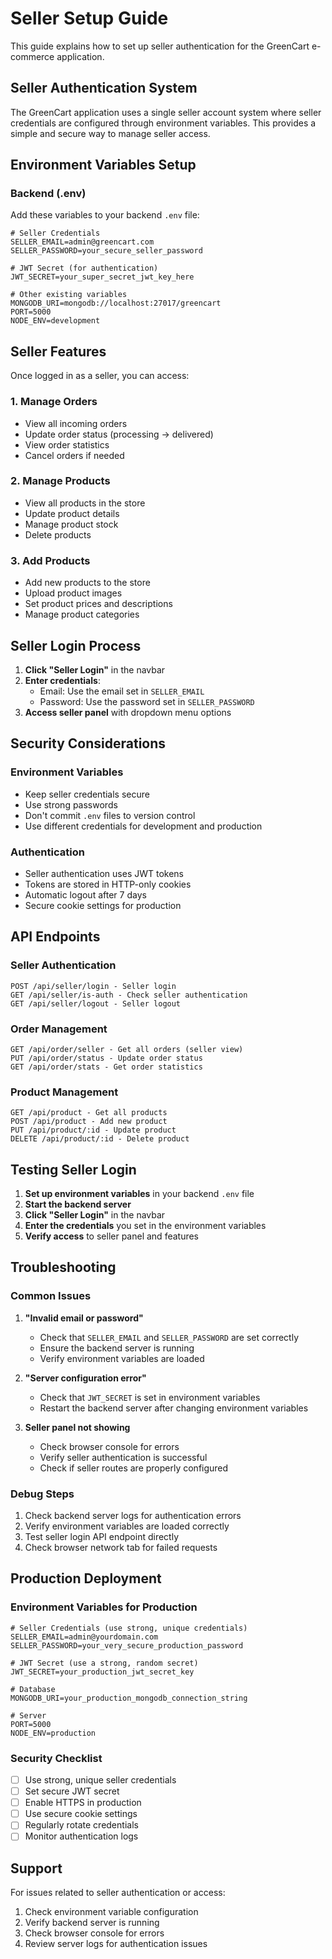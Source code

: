 # Seller Setup Guide

This guide explains how to set up seller authentication for the GreenCart e-commerce application.

## Seller Authentication System

The GreenCart application uses a single seller account system where seller credentials are configured through environment variables. This provides a simple and secure way to manage seller access.

## Environment Variables Setup

### Backend (.env)

Add these variables to your backend `.env` file:

```env
# Seller Credentials
SELLER_EMAIL=admin@greencart.com
SELLER_PASSWORD=your_secure_seller_password

# JWT Secret (for authentication)
JWT_SECRET=your_super_secret_jwt_key_here

# Other existing variables
MONGODB_URI=mongodb://localhost:27017/greencart
PORT=5000
NODE_ENV=development
```

## Seller Features

Once logged in as a seller, you can access:

### 1. Manage Orders

- View all incoming orders
- Update order status (processing → delivered)
- View order statistics
- Cancel orders if needed

### 2. Manage Products

- View all products in the store
- Update product details
- Manage product stock
- Delete products

### 3. Add Products

- Add new products to the store
- Upload product images
- Set product prices and descriptions
- Manage product categories

## Seller Login Process

1. **Click "Seller Login"** in the navbar
2. **Enter credentials**:
   - Email: Use the email set in `SELLER_EMAIL`
   - Password: Use the password set in `SELLER_PASSWORD`
3. **Access seller panel** with dropdown menu options

## Security Considerations

### Environment Variables

- Keep seller credentials secure
- Use strong passwords
- Don't commit `.env` files to version control
- Use different credentials for development and production

### Authentication

- Seller authentication uses JWT tokens
- Tokens are stored in HTTP-only cookies
- Automatic logout after 7 days
- Secure cookie settings for production

## API Endpoints

### Seller Authentication

```
POST /api/seller/login - Seller login
GET /api/seller/is-auth - Check seller authentication
GET /api/seller/logout - Seller logout
```

### Order Management

```
GET /api/order/seller - Get all orders (seller view)
PUT /api/order/status - Update order status
GET /api/order/stats - Get order statistics
```

### Product Management

```
GET /api/product - Get all products
POST /api/product - Add new product
PUT /api/product/:id - Update product
DELETE /api/product/:id - Delete product
```

## Testing Seller Login

1. **Set up environment variables** in your backend `.env` file
2. **Start the backend server**
3. **Click "Seller Login"** in the navbar
4. **Enter the credentials** you set in the environment variables
5. **Verify access** to seller panel and features

## Troubleshooting

### Common Issues

1. **"Invalid email or password"**

   - Check that `SELLER_EMAIL` and `SELLER_PASSWORD` are set correctly
   - Ensure the backend server is running
   - Verify environment variables are loaded

2. **"Server configuration error"**

   - Check that `JWT_SECRET` is set in environment variables
   - Restart the backend server after changing environment variables

3. **Seller panel not showing**
   - Check browser console for errors
   - Verify seller authentication is successful
   - Check if seller routes are properly configured

### Debug Steps

1. Check backend server logs for authentication errors
2. Verify environment variables are loaded correctly
3. Test seller login API endpoint directly
4. Check browser network tab for failed requests

## Production Deployment

### Environment Variables for Production

```env
# Seller Credentials (use strong, unique credentials)
SELLER_EMAIL=admin@yourdomain.com
SELLER_PASSWORD=your_very_secure_production_password

# JWT Secret (use a strong, random secret)
JWT_SECRET=your_production_jwt_secret_key

# Database
MONGODB_URI=your_production_mongodb_connection_string

# Server
PORT=5000
NODE_ENV=production
```

### Security Checklist

- [ ] Use strong, unique seller credentials
- [ ] Set secure JWT secret
- [ ] Enable HTTPS in production
- [ ] Use secure cookie settings
- [ ] Regularly rotate credentials
- [ ] Monitor authentication logs

## Support

For issues related to seller authentication or access:

1. Check environment variable configuration
2. Verify backend server is running
3. Check browser console for errors
4. Review server logs for authentication issues

